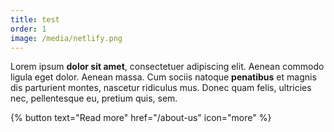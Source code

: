 ```yaml
---
title: test
order: 1
image: /media/netlify.png
---
```

Lorem ipsum **dolor sit amet**, consectetuer adipiscing elit. Aenean commodo ligula eget dolor. Aenean massa. Cum sociis natoque **penatibus** et magnis dis parturient montes, nascetur ridiculus mus. Donec quam felis, ultricies nec, pellentesque eu, pretium quis, sem.

{% button text="Read more" href="/about-us" icon="more" %}
